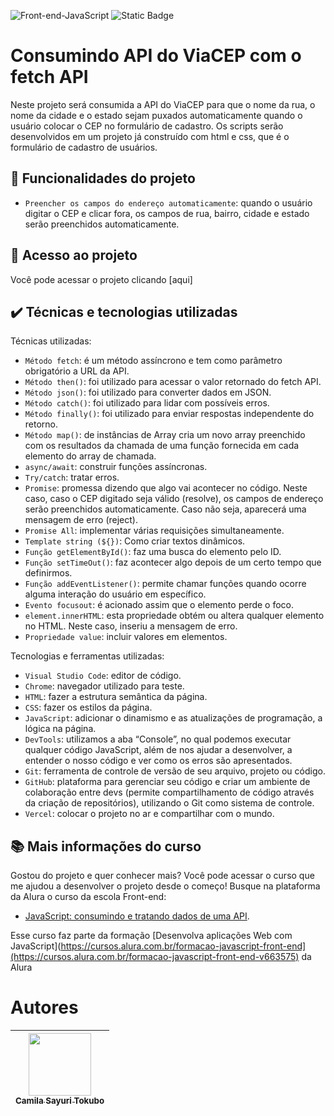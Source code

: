 ![Front-end-JavaScript](https://github.com/CamilaSah/alura-consumindo-dados-api/assets/128820692/4d450b49-520e-4480-9480-8cecf2c1c376)
![Static Badge](https://img.shields.io/badge/Status-Conclu%C3%ADdo-%2391DCFF)


<h1>Consumindo API do ViaCEP com o fetch API</h1>
Neste projeto será consumida a API do ViaCEP para que o nome da rua, o nome da cidade e o estado sejam puxados automaticamente quando o usuário colocar o CEP no formulário de cadastro.
Os scripts serão desenvolvidos em um projeto já construído com html e css, que é o formulário de cadastro de usuários.

## :hammer: Funcionalidades do projeto
- `Preencher os campos do endereço automaticamente`: quando o usuário digitar o CEP e clicar fora, os campos de rua, bairro, cidade e estado serão preenchidos automaticamente.

## 📁 Acesso ao projeto
Você pode acessar o projeto clicando [aqui]

## ✔️ Técnicas e tecnologias utilizadas

Técnicas utilizadas:
- ``Método fetch``: é um método assíncrono e tem como parâmetro obrigatório a URL da API.
- ``Método then()``: foi utilizado para acessar o valor retornado do fetch API.
- ``Método json()``: foi utilizado para converter dados em JSON.
- ``Método catch()``: foi utilizado para lidar com possíveis erros.
- ``Método finally()``:  foi utilizado para enviar respostas independente do retorno.
- ``Método map()``: de instâncias de Array cria um novo array preenchido com os resultados da chamada de uma função fornecida em cada elemento do array de chamada.
- ``async/await``: construir funções assíncronas.
- ``Try/catch``: tratar erros.
- ``Promise``: promessa dizendo que algo vai acontecer no código. Neste caso, caso o CEP digitado seja válido (resolve), os campos de endereço serão preenchidos automaticamente. Caso não seja, aparecerá uma mensagem de erro (reject).
- ``Promise All``: implementar várias requisições simultaneamente.
- ``Template string (${})``: Como criar textos dinâmicos.
- ``Função getElementById()``: faz uma busca do elemento pelo ID.
- ``Função setTimeOut()``: faz acontecer algo depois de um certo tempo que definirmos.
- ``Função addEventListener()``: permite chamar funções quando ocorre alguma interação do usuário em específico.
- ``Evento focusout``: é acionado assim que o elemento perde o foco.
- ``element.innerHTML``: esta propriedade obtém ou altera qualquer elemento no HTML. Neste caso, inseriu a mensagem de erro.
- ``Propriedade value``: incluir valores em elementos.

Tecnologias e ferramentas utilizadas:
- ``Visual Studio Code``: editor de código.
- ``Chrome``: navegador utilizado para teste.
- ``HTML``: fazer a estrutura semântica da página.
- ``CSS``: fazer os estilos da página.
- ``JavaScript``: adicionar o dinamismo e as atualizações de programação, a lógica na página.
- ``DevTools``: utilizamos a aba “Console”, no qual podemos executar qualquer código JavaScript, além de nos ajudar a desenvolver, a entender o nosso código e ver como os erros são apresentados.
- ``Git``: ferramenta de controle de versão de seu arquivo, projeto ou código. 
- ``GitHub``: plataforma para gerenciar seu código e criar um ambiente de colaboração entre devs (permite compartilhamento de código através da criação de repositórios), utilizando o Git como sistema de controle.
- ``Vercel``: colocar o projeto no ar e compartilhar com o mundo.

## 📚 Mais informações do curso
Gostou do projeto e quer conhecer mais? Você pode acessar o curso que me ajudou a desenvolver o projeto desde o começo! 
Busque na plataforma da Alura o curso da escola Front-end:
- [JavaScript: consumindo e tratando dados de uma API](https://cursos.alura.com.br/course/javascript-consumindo-tratando-dados-api).

Esse curso faz parte da formação [Desenvolva aplicações Web com JavaScript](https://cursos.alura.com.br/formacao-javascript-front-end](https://cursos.alura.com.br/formacao-javascript-front-end-v663575) da Alura

# Autores

| <img src="https://github.com/CamilaSah/site-pessoal/assets/128820692/bed790ab-3722-4503-8fed-c786e774661b" width="100"><br>[<sub>Camila Sayuri Tokubo</sub>](https://www.linkedin.com/in/camila-tokubo/)|
| :---: |
